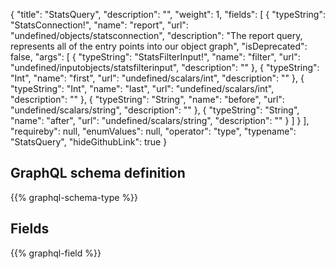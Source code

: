 {
  "title": "StatsQuery",
  "description": "",
  "weight": 1,
  "fields": [
    {
      "typeString": "StatsConnection!",
      "name": "report",
      "url": "undefined/objects/statsconnection",
      "description": "The report query, represents all of the entry points into our object graph",
      "isDeprecated": false,
      "args": [
        {
          "typeString": "StatsFilterInput!",
          "name": "filter",
          "url": "undefined/inputobjects/statsfilterinput",
          "description": ""
        },
        {
          "typeString": "Int",
          "name": "first",
          "url": "undefined/scalars/int",
          "description": ""
        },
        {
          "typeString": "Int",
          "name": "last",
          "url": "undefined/scalars/int",
          "description": ""
        },
        {
          "typeString": "String",
          "name": "before",
          "url": "undefined/scalars/string",
          "description": ""
        },
        {
          "typeString": "String",
          "name": "after",
          "url": "undefined/scalars/string",
          "description": ""
        }
      ]
    }
  ],
  "requireby": null,
  "enumValues": null,
  "operator": "type",
  "typename": "StatsQuery",
  "hideGithubLink": true
}
## GraphQL schema definition

{{% graphql-schema-type %}}

## Fields

{{% graphql-field %}}
